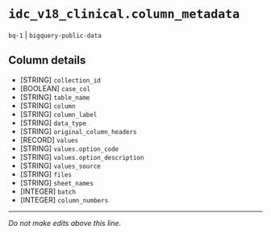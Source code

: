 # `idc_v18_clinical.column_metadata`
`bq-1` | `bigquery-public-data`

## Column details
* [STRING]    `collection_id`
* [BOOLEAN]   `case_col`
* [STRING]    `table_name`
* [STRING]    `column`
* [STRING]    `column_label`
* [STRING]    `data_type`
* [STRING]    `original_column_headers`
* [RECORD]    `values`
* [STRING]    `values.option_code`
* [STRING]    `values.option_description`
* [STRING]    `values_source`
* [STRING]    `files`
* [STRING]    `sheet_names`
* [INTEGER]   `batch`
* [INTEGER]   `column_numbers`

-------------------------------------------------------------------------------
*Do not make edits above this line.*
